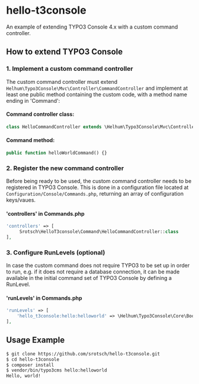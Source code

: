 # hello-t3console

An example of extending TYPO3 Console 4.x with a custom command controller.

## How to extend TYPO3 Console

### 1. Implement a custom command controller

The custom command controller must extend `Helhum\Typo3Console\Mvc\Controller\CommandController`
and implement at least one public method containing the custom code, with a method name ending
in 'Command':

#### Command controller class:
```php
class HelloCommandController extends \Helhum\Typo3Console\Mvc\Controller\CommandController
```

#### Command method:
```php
public function helloWorldCommand() {}
```

### 2. Register the new command controller

Before being ready to be used, the custom command controller needs to be registered in
TYPO3 Console. This is done in a configuration file located at `Configuration/Console/Commands.php`,
returning an array of configuration keys/vaues.

#### 'controllers' in Commands.php
```php
'controllers' => [
     Srotsch\HelloT3console\Command\HelloCommandController::class
],
```

### 3. Configure RunLevels (optional)

In case the custom command does not require TYPO3 to be set up in order to run, e.g. if
it does not require a database connection, it can be made available in the initial command set
of TYPO3 Console by defining a RunLevel.

#### 'runLevels' in Commands.php
```php
'runLevels' => [
    'hello_t3console:hello:helloworld' => \Helhum\Typo3Console\Core\Booting\RunLevel::LEVEL_COMPILE
],
```

## Usage Example

```sh
$ git clone https://github.com/srotsch/hello-t3console.git
$ cd hello-t3console
$ composer install
$ vendor/bin/typo3cms hello:helloworld
Hello, world!
```
